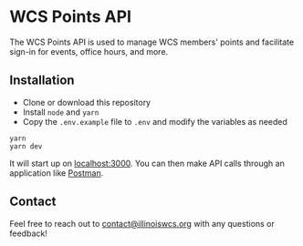 # WCS Points API

The WCS Points API is used to manage WCS members' points and facilitate sign-in for events, office hours, and more.

## Installation

- Clone or download this repository
- Install `node` and `yarn`
- Copy the `.env.example` file to `.env` and modify the variables as needed

```
yarn
yarn dev
```

It will start up on [localhost:3000](localhost:3000). You can then make API calls through an application like [Postman](https://getpostman.com).

## Contact

Feel free to reach out to [contact@illinoiswcs.org](mailto:contact@illinoiswcs.org) with any questions or feedback!
